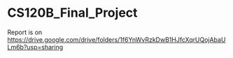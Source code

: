 # CS120B_Final_Project
Report is on
https://drive.google.com/drive/folders/1f6YnWvRzkDwB1HJfcXqrUQojAbaULm6b?usp=sharing

